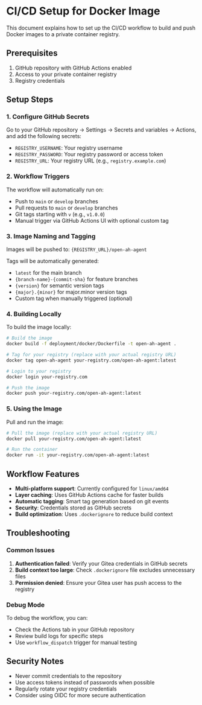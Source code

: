 # CI/CD Setup for Docker Image

This document explains how to set up the CI/CD workflow to build and push Docker images to a private container registry.

## Prerequisites

1. GitHub repository with GitHub Actions enabled
2. Access to your private container registry
3. Registry credentials

## Setup Steps

### 1. Configure GitHub Secrets

Go to your GitHub repository → Settings → Secrets and variables → Actions, and add the following secrets:

- `REGISTRY_USERNAME`: Your registry username
- `REGISTRY_PASSWORD`: Your registry password or access token
- `REGISTRY_URL`: Your registry URL (e.g., `registry.example.com`)

### 2. Workflow Triggers

The workflow will automatically run on:
- Push to `main` or `develop` branches
- Pull requests to `main` or `develop` branches
- Git tags starting with `v` (e.g., `v1.0.0`)
- Manual trigger via GitHub Actions UI with optional custom tag

### 3. Image Naming and Tagging

Images will be pushed to: `{REGISTRY_URL}/open-ah-agent`

Tags will be automatically generated:
- `latest` for the main branch
- `{branch-name}-{commit-sha}` for feature branches
- `{version}` for semantic version tags
- `{major}.{minor}` for major.minor version tags
- Custom tag when manually triggered (optional)

### 4. Building Locally

To build the image locally:

```bash
# Build the image
docker build -f deployment/docker/Dockerfile -t open-ah-agent .

# Tag for your registry (replace with your actual registry URL)
docker tag open-ah-agent your-registry.com/open-ah-agent:latest

# Login to your registry
docker login your-registry.com

# Push the image
docker push your-registry.com/open-ah-agent:latest
```

### 5. Using the Image

Pull and run the image:

```bash
# Pull the image (replace with your actual registry URL)
docker pull your-registry.com/open-ah-agent:latest

# Run the container
docker run -it your-registry.com/open-ah-agent:latest
```

## Workflow Features

- **Multi-platform support**: Currently configured for `linux/amd64`
- **Layer caching**: Uses GitHub Actions cache for faster builds
- **Automatic tagging**: Smart tag generation based on git events
- **Security**: Credentials stored as GitHub secrets
- **Build optimization**: Uses `.dockerignore` to reduce build context

## Troubleshooting

### Common Issues

1. **Authentication failed**: Verify your Gitea credentials in GitHub secrets
2. **Build context too large**: Check `.dockerignore` file excludes unnecessary files
3. **Permission denied**: Ensure your Gitea user has push access to the registry

### Debug Mode

To debug the workflow, you can:
- Check the Actions tab in your GitHub repository
- Review build logs for specific steps
- Use `workflow_dispatch` trigger for manual testing

## Security Notes

- Never commit credentials to the repository
- Use access tokens instead of passwords when possible
- Regularly rotate your registry credentials
- Consider using OIDC for more secure authentication
